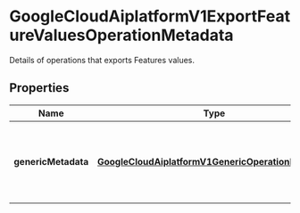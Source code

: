 

# GoogleCloudAiplatformV1ExportFeatureValuesOperationMetadata

Details of operations that exports Features values.

## Properties

| Name | Type | Description | Notes |
|------------ | ------------- | ------------- | -------------|
|**genericMetadata** | [**GoogleCloudAiplatformV1GenericOperationMetadata**](GoogleCloudAiplatformV1GenericOperationMetadata.md) | Operation metadata for Featurestore export Feature values. |  [optional] |



